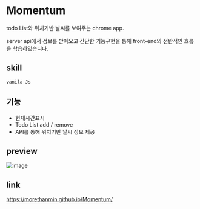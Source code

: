 # Momentum

 todo List와 위치기반 날씨를 보여주는 chrome app.
 
 server api에서 정보를 받아오고 간단한 기능구현을 통해 front-end의 전반적인 흐름을 학습하였습니다.
 
## skill
 
`vanila Js`
 
## 기능

+ 현재시간표시
+ Todo List add / remove 
+ API를 통해 위치기반 날씨 정보 제공

## preview

![image](https://user-images.githubusercontent.com/72514247/97469233-86571500-1989-11eb-9a94-898d8f175ba6.png)


## link

https://morethanmin.github.io/Momentum/
